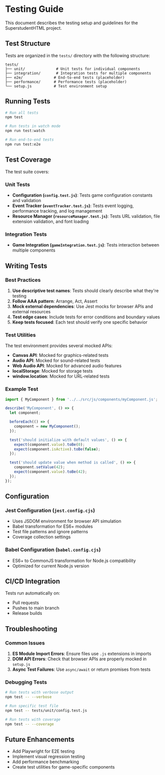 # Testing Guide

This document describes the testing setup and guidelines for the SuperstudentHTML project.

## Test Structure

Tests are organized in the `tests/` directory with the following structure:

```
tests/
├── unit/              # Unit tests for individual components
├── integration/       # Integration tests for multiple components
├── e2e/              # End-to-end tests (placeholder)
├── performance/      # Performance tests (placeholder)
└── setup.js          # Test environment setup
```

## Running Tests

```bash
# Run all tests
npm test

# Run tests in watch mode
npm run test:watch

# Run end-to-end tests
npm run test:e2e
```

## Test Coverage

The test suite covers:

### Unit Tests
- **Configuration (`config.test.js`)**: Tests game configuration constants and validation
- **Event Tracker (`eventTracker.test.js`)**: Tests event logging, performance tracking, and log management
- **Resource Manager (`resourceManager.test.js`)**: Tests URL validation, file extension validation, and font loading

### Integration Tests
- **Game Integration (`gameIntegration.test.js`)**: Tests interaction between multiple components

## Writing Tests

### Best Practices

1. **Use descriptive test names**: Tests should clearly describe what they're testing
2. **Follow AAA pattern**: Arrange, Act, Assert
3. **Mock external dependencies**: Use Jest mocks for browser APIs and external resources
4. **Test edge cases**: Include tests for error conditions and boundary values
5. **Keep tests focused**: Each test should verify one specific behavior

### Test Utilities

The test environment provides several mocked APIs:

- **Canvas API**: Mocked for graphics-related tests
- **Audio API**: Mocked for sound-related tests
- **Web Audio API**: Mocked for advanced audio features
- **localStorage**: Mocked for storage tests
- **window.location**: Mocked for URL-related tests

### Example Test

```javascript
import { MyComponent } from '../../src/js/components/myComponent.js';

describe('MyComponent', () => {
  let component;

  beforeEach(() => {
    component = new MyComponent();
  });

  test('should initialize with default values', () => {
    expect(component.value).toBe(0);
    expect(component.isActive).toBe(false);
  });

  test('should update value when method is called', () => {
    component.setValue(42);
    expect(component.value).toBe(42);
  });
});
```

## Configuration

### Jest Configuration (`jest.config.cjs`)
- Uses JSDOM environment for browser API simulation
- Babel transformation for ES6+ modules
- Test file patterns and ignore patterns
- Coverage collection settings

### Babel Configuration (`babel.config.cjs`)
- ES6+ to CommonJS transformation for Node.js compatibility
- Optimized for current Node.js version

## CI/CD Integration

Tests run automatically on:
- Pull requests
- Pushes to main branch
- Release builds

## Troubleshooting

### Common Issues

1. **ES Module Import Errors**: Ensure files use `.js` extensions in imports
2. **DOM API Errors**: Check that browser APIs are properly mocked in `setup.js`
3. **Async Test Failures**: Use `async/await` or return promises from tests

### Debugging Tests

```bash
# Run tests with verbose output
npm test -- --verbose

# Run specific test file
npm test -- tests/unit/config.test.js

# Run tests with coverage
npm test -- --coverage
```

## Future Enhancements

- Add Playwright for E2E testing
- Implement visual regression testing
- Add performance benchmarking
- Create test utilities for game-specific components